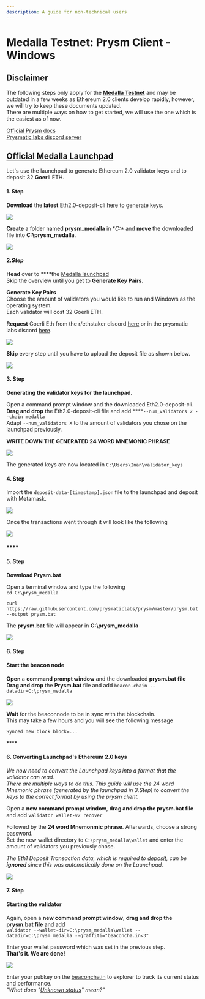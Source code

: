 ```yaml
---
description: A guide for non-technical users
---
```


# Medalla Testnet: Prysm Client - Windows

## Disclaimer

The following steps only apply for the [**Medalla Testnet**](https://beaconcha.in/) and may be outdated in a few weeks as Ethereum 2.0 clients develop rapidly, however, we will try to keep these documents updated.  
There are multiple ways on how to get started, we will use the one which is the easiest as of now.    
  
[Official Prysm docs](https://docs.prylabs.network/docs/getting-started)  
[Prysmatic labs discord server](https://discord.gg/wJW7Rjk)

## [Official **Medalla** Launchpad](https://medalla.launchpad.ethereum.org/)

Let's use the launchpad to generate Ethereum 2.0 validator keys and to deposit 32 **Goerli** ETH.

#### 1. Step

**Download** the **latest** Eth2.0-deposit-cli [here](https://github.com/ethereum/eth2.0-deposit-cli/releases/) to generate keys.

![](../../.gitbook/assets/image%20%28153%29.png)

**Create** a folder named **prysm\_medalla** in **C:\** and **move** the downloaded file into **C:\prysm\_medalla**.

![](../../.gitbook/assets/2020-08-05_11-39-50.gif)

####  **2.**_**Step**_

**Head** over to ****the [Medalla launchpad](https://medalla.launchpad.ethereum.org/)  
Skip the overview until you get to **Generate Key Pairs.**

**Generate Key Pairs**  
Choose the amount of validators you would like to run and Windows as the operating system.  
Each validator will cost 32 Goerli ETH.  
  
**Request** Goerli Eth from the r/ethstaker discord [here](https://discord.gg/3fAHvPD) or in the prysmatic labs discord [here](https://discord.gg/gmSMfrF).

![](../../.gitbook/assets/image%20%28158%29.png)

**Skip** every step until you have to upload the deposit file as shown below.

![](../../.gitbook/assets/image%20%28156%29.png)

#### 3. Step 

**Generating the validator keys for the launchpad.**  
  
  
Open a command prompt window and the downloaded Eth2.0-deposit-cli.  
**Drag and drop** the Eth2.0-deposit-cli file and add ****`--num_validators 2 --chain medalla`  
Adapt `--num_validators X` to the amount of validators you chose on the launchpad previously.  
  
**WRITE DOWN THE GENERATED 24 WORD MNEMONIC PHRASE** 

![](../../.gitbook/assets/2020-08-05_12-25-54.gif)

The generated keys are now located in `C:\Users\Inan\validator_keys`

#### 

#### 4. Step

Import the `deposit-data-[timestamp].json` file to the launchpad and deposit with Metamask.

![](../../.gitbook/assets/2020-08-05_12-34-29.gif)

Once the transactions went through it will look like the following

![](../../.gitbook/assets/image%20%28155%29.png)

#### \*\*\*\*

#### **5. Step**

**Download Prysm.bat**  
  
Open a terminal window and type the following  
`cd C:\prysm_medalla`  
  
`curl https://raw.githubusercontent.com/prysmaticlabs/prysm/master/prysm.bat --output prysm.bat`

The **prysm.bat** file will appear in **C:\prysm\_medalla**

![](../../.gitbook/assets/prysmbatdownload%20%281%29.png)

#### 6. Step

#### Start the beacon node

**Open** a **command prompt window** and the downloaded **prysm.bat file  
Drag and drop** the **Prysm.bat** file and add `beacon-chain --datadir=C:\prysm_medalla`

![](../../.gitbook/assets/2020-08-05_13-11-27.gif)

**Wait** for the beaconnode to be in sync with the blockchain.   
This may take a few hours and you will see the following message  
  
`Synced new block block=...`

\*\*\*\*

#### **6. Converting Launchpad's Ethereum 2.0 keys** 

_We now need to convert the Launchpad keys into a format that the validator can read.   
There are multiple ways to do this. This guide will use the 24 word Mnemonic phrase \(generated by the launchpad in 3.Step\) to convert the keys to the correct format by using the prysm client._  
  
Open a **new command prompt window**, **drag and drop the prysm.bat file** and add `validator wallet-v2 recover`

Followed by the **24 word Mnemonmic phrase**. Afterwards, choose a strong password.  
Set the new wallet directory to `C:\prysm_medalla\wallet` and enter the amount of validators you previously chose.   
  
_The Eth1 Deposit Transaction data, which is required to_ [_deposit_](https://kb.beaconcha.in/ethereum-2.0-and-depositing-process/depositing-to-ethereum-2.0#create-eth-2-0-keys)_, can be **ignored** since this was automatically done on the Launchpad._

![](../../.gitbook/assets/image%20%28154%29.png)

#### 7. Step

#### Starting the validator

Again, open a **new command prompt window**, **drag and drop the prysm.bat file** and add   
`validator --wallet-dir=C:\prysm_medalla\wallet --datadir=C:\prysm_medalla --graffiti="beaconcha.in<3"`

Enter your wallet password which was set in the previous step.   
**That's it. We are done!**

![](../../.gitbook/assets/validator.png)

Enter your pubkey on the [beaconcha.in](https://beaconcha.in/) to explorer to track its current status and performance.  
_"What does "_[_Unknown status_](https://kb.beaconcha.in/ethereum-2.0-and-depositing-process)_" mean?"_ 

